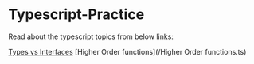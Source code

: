 # Typescript-Practice

Read about the typescript topics from below links:

[Types vs Interfaces](https://blog.logrocket.com/types-vs-interfaces-typescript/#:~:text=type%20is%20a%20keyword%20in,Boolean)
[Higher Order functions](/Higher Order functions.ts)
